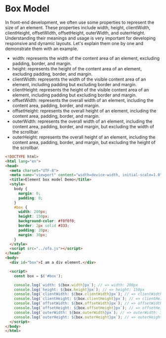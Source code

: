 # Box Model

In front-end development, we often use some properties to represent the size of an element. These properties include width, height, clientWidth, clientHeight, offsetWidth, offsetHeight, outerWidth, and outerHeight. Understanding their meanings and usage is very important for developing responsive and dynamic layouts. Let's explain them one by one and demonstrate them with an example.

- width: represents the width of the content area of an element, excluding padding, border, and margin.
- height: represents the height of the content area of an element, excluding padding, border, and margin.
- clientWidth: represents the width of the visible content area of an element, including padding but excluding border and margin.
- clientHeight: represents the height of the visible content area of an element, including padding but excluding border and margin.
- offsetWidth: represents the overall width of an element, including the content area, padding, border, and margin.
- offsetHeight: represents the overall height of an element, including the content area, padding, border, and margin.
- outerWidth: represents the overall width of an element, including the content area, padding, border, and margin, but excluding the width of the scrollbar.
- outerHeight: represents the overall height of an element, including the content area, padding, border, and margin, but excluding the height of the scrollbar.

```html
<!DOCTYPE html>
<html lang="en">
<head>
  <meta charset="UTF-8">
  <meta name="viewport" content="width=device-width, initial-scale=1.0">
  <title>Element box model Demo</title>
  <style>
    body {
      margin: 0;
      padding: 0;
    }
    #box {
      width: 200px;
      height: 150px;
      background-color: #f0f0f0;
      border: 2px solid #333;
      padding: 20px;
      margin: 30px;
    }
  </style>
  <script src="../ofa.js"></script>
</head>
<body>
  <div id="box">I am a div element.</div>

  <script>
    const box = $('#box');

    console.log(`width: ${box.width}px`); // => width: 200px
    console.log(`height: ${box.height}px`); // => height: 150px
    console.log(`clientWidth: ${box.clientWidth}px`); // => clientWidth: 240px
    console.log(`clientHeight: ${box.clientHeight}px`); // => clientHeight: 190px
    console.log(`offsetWidth: ${box.offsetWidth}px`); // => offsetWidth: 244px
    console.log(`offsetHeight: ${box.offsetHeight}px`); // => offsetHeight: 194px
    console.log(`outerWidth: ${box.outerWidth}px`); // => outerWidth: 304px
    console.log(`outerHeight: ${box.outerHeight}px`); // => outerHeight: 254px
  </script>
</body>
</html>

```

